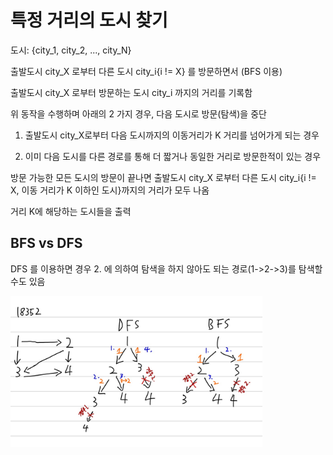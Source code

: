 # 특정 거리의 도시 찾기

도시: {city_1, city_2, ..., city_N}

출발도시 city_X 로부터 다른 도시 city_i{i != X} 를 방문하면서 (BFS 이용)

출발도시 city_X 로부터 방문하는 도시 city_i 까지의 거리를 기록함

위 동작을 수행하며 아래의 2 가지 경우, 다음 도시로 방문(탐색)을 중단

1. 출발도시 city_X로부터 다음 도시까지의 이동거리가 K 거리를 넘어가게 되는 경우

2. 이미 다음 도시를 다른 경로를 통해 더 짧거나 동일한 거리로 방문한적이 있는 경우

방문 가능한 모든 도시의 방문이 끝나면 출발도시 city_X 로부터 다른 도시 city_i{i != X, 이동 거리가 K 이하인 도시}까지의 거리가 모두 나옴

거리 K에 해당하는 도시들을 출력

## BFS vs DFS

DFS 를 이용하면 경우 2. 에 의하여 탐색을 하지 않아도 되는 경로(1->2->3)를 탐색할 수도 있음

<img src="./dfs_vs_bfs.jpg" width="80%">




